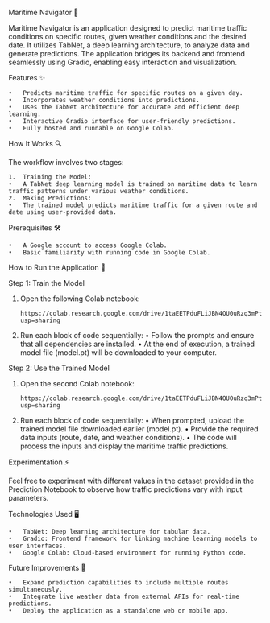 Maritime Navigator 🚢

Maritime Navigator is an application designed to predict maritime traffic conditions on specific routes, given weather conditions and the desired date. It utilizes TabNet, a deep learning architecture, to analyze data and generate predictions. The application bridges its backend and frontend seamlessly using Gradio, enabling easy interaction and visualization.

Features ✨

	•	Predicts maritime traffic for specific routes on a given day.
	•	Incorporates weather conditions into predictions.
	•	Uses the TabNet architecture for accurate and efficient deep learning.
	•	Interactive Gradio interface for user-friendly predictions.
	•	Fully hosted and runnable on Google Colab.

How It Works 🔍

The workflow involves two stages:

	1.	Training the Model:
	•	A TabNet deep learning model is trained on maritime data to learn traffic patterns under various weather conditions.
	2.	Making Predictions:
	•	The trained model predicts maritime traffic for a given route and date using user-provided data.

Prerequisites 🛠️

	•	A Google account to access Google Colab.
	•	Basic familiarity with running code in Google Colab.

How to Run the Application 🚀

Step 1: Train the Model

1.	Open the following Colab notebook:

		https://colab.research.google.com/drive/1taEETPduFLiJBN4OU0uRzq3mPtxl6J7D?usp=sharing

2.	Run each block of code sequentially:
	•	Follow the prompts and ensure that all dependencies are installed.
	•	At the end of execution, a trained model file (model.pt) will be downloaded to your computer.

Step 2: Use the Trained Model

1.	Open the second Colab notebook:
 
		https://colab.research.google.com/drive/1taEETPduFLiJBN4OU0uRzq3mPtxl6J7D?usp=sharing

2.	Run each block of code sequentially:
   	•	When prompted, upload the trained model file downloaded earlier (model.pt).
  	•	Provide the required data inputs (route, date, and weather conditions).
	•	The code will process the inputs and display the maritime traffic predictions.

Experimentation ⚡

Feel free to experiment with different values in the dataset provided in the Prediction Notebook to observe how traffic predictions vary with input parameters.

Technologies Used 🖥️

	•	TabNet: Deep learning architecture for tabular data.
	•	Gradio: Frontend framework for linking machine learning models to user interfaces.
	•	Google Colab: Cloud-based environment for running Python code.

Future Improvements 🚀

	•	Expand prediction capabilities to include multiple routes simultaneously.
	•	Integrate live weather data from external APIs for real-time predictions.
	•	Deploy the application as a standalone web or mobile app.
